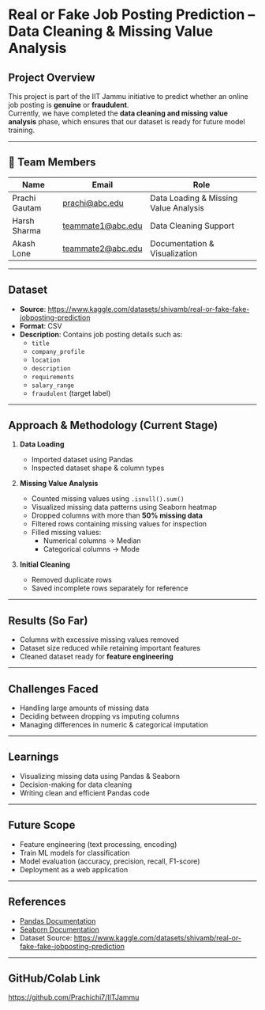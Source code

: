 # Real or Fake Job Posting Prediction – Data Cleaning & Missing Value Analysis

## Project Overview
This project is part of the IIT Jammu initiative to predict whether an online job posting is **genuine** or **fraudulent**.  
Currently, we have completed the **data cleaning and missing value analysis** phase, which ensures that our dataset is ready for future model training.

---

## 👥 Team Members

| Name           | Email            | Role |
|----------------|------------------|------|
| Prachi Gautam  | prachi@abc.edu   | Data Loading & Missing Value Analysis |
| Harsh Sharma   | teammate1@abc.edu| Data Cleaning Support |
| Akash Lone     | teammate2@abc.edu| Documentation & Visualization |

---

## Dataset
- **Source**: https://www.kaggle.com/datasets/shivamb/real-or-fake-fake-jobposting-prediction
- **Format**: CSV
- **Description**: Contains job posting details such as:
  - `title`
  - `company_profile`
  - `location`
  - `description`
  - `requirements`
  - `salary_range`
  - `fraudulent` (target label)

---

## Approach & Methodology (Current Stage)
1. **Data Loading**
   - Imported dataset using Pandas
   - Inspected dataset shape & column types

2. **Missing Value Analysis**
   - Counted missing values using `.isnull().sum()`
   - Visualized missing data patterns using Seaborn heatmap
   - Dropped columns with more than **50% missing data**
   - Filtered rows containing missing values for inspection
   - Filled missing values:
     - Numerical columns → Median
     - Categorical columns → Mode

3. **Initial Cleaning**
   - Removed duplicate rows
   - Saved incomplete rows separately for reference

---

## Results (So Far)
- Columns with excessive missing values removed
- Dataset size reduced while retaining important features
- Cleaned dataset ready for **feature engineering**

---

## Challenges Faced
- Handling large amounts of missing data
- Deciding between dropping vs imputing columns
- Managing differences in numeric & categorical imputation

---

## Learnings
- Visualizing missing data using Pandas & Seaborn
- Decision-making for data cleaning
- Writing clean and efficient Pandas code

---

## Future Scope
- Feature engineering (text processing, encoding)
- Train ML models for classification
- Model evaluation (accuracy, precision, recall, F1-score)
- Deployment as a web application

---

## References
- [Pandas Documentation](https://pandas.pydata.org/docs/)
- [Seaborn Documentation](https://seaborn.pydata.org/)
- Dataset Source: https://www.kaggle.com/datasets/shivamb/real-or-fake-fake-jobposting-prediction

---

## GitHub/Colab Link
https://github.com/Prachichi7/IITJammu
